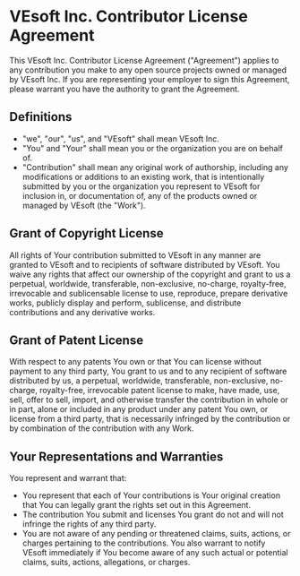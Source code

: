 # VEsoft Inc. Contributor License Agreement

This VEsoft Inc. Contributor License Agreement ("Agreement") applies to any contribution you make to any open source projects owned or managed by VEsoft Inc. If you are representing your employer to sign this Agreement, please warrant you have the authority to grant the Agreement.

## Definitions

* "we", "our", "us", and "VEsoft" shall mean VEsoft Inc.
* "You" and "Your" shall mean you or the organization you are on behalf of.
* "Contribution" shall mean any original work of authorship, including any modifications or additions to an existing work, that is intentionally submitted by you or the organization you represent to VEsoft for inclusion in, or documentation of, any of the products owned or managed by VEsoft (the "Work").

## Grant of Copyright License

All rights of Your contribution submitted to VEsoft in any manner are granted to VEsoft and to recipients of software distributed by VEsoft. You waive any rights that affect our ownership of the copyright and grant to us a perpetual, worldwide, transferable, non-exclusive, no-charge, royalty-free, irrevocable and sublicensable license to use, reproduce, prepare derivative works, publicly display and perform, sublicense, and distribute contributions and any derivative works.

## Grant of Patent License

With respect to any patents You own or that You can license without payment to any third party, You grant to us and to any recipient of software distributed by us, a perpetual, worldwide, transferable, non-exclusive, no-charge, royalty-free, irrevocable patent license to make, have made, use, sell, offer to sell, import, and otherwise transfer the contribution in whole or in part, alone or included in any product under any patent You own, or license from a third party, that is necessarily infringed by the contribution or by combination of the contribution with any Work.

## Your Representations and Warranties

You represent and warrant that:

* You represent that each of Your contributions is Your original creation that You can legally grant the rights set out in this Agreement.
* The contribution You submit and licenses You grant do not and will not infringe the rights of any third party.
* You are not aware of any pending or threatened claims, suits, actions, or charges pertaining to the contributions. You also warrant to notify VEsoft immediately if You become aware of any such actual or potential claims, suits, actions, allegations, or charges.
